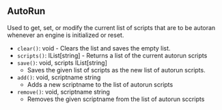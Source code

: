 ## AutoRun

Used to get, set, or modify the current list of scripts that are to be autoran  whenever an engine is initialized or reset.

- `clear()`: void - Clears the list and saves the empty list.
- `scripts()`: IList\[string\] - Returns a list of the current autorun scripts
- `save()`: void, scripts IList\[string\]
  - Saves the given list of scripts as the new list of autorun scripts.
- `add()`: void, scriptname string
  - Adds a new scriptname to the list of autorun scripts
- `remove()`: void, scriptname string
  - Removes the given scriptname from the list of autorun sccripts
